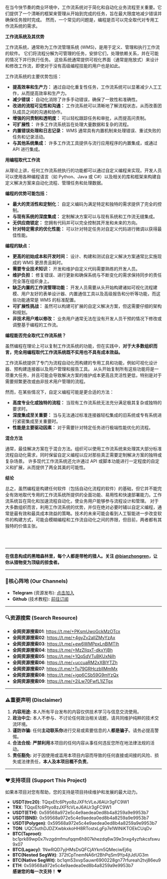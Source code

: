 在当今快节奏的商业环境中，工作流系统对于简化和自动化业务流程至关重要。它们提供了一个清晰的框架来管理从开始到完成的任务，旨在最大限度地减少错误并确保任务按时完成。 然而，一个常见的问题是，编程是否可以完全取代对专用工作流系统的需求。

**工作流系统及其优势**

工作流系统，通常称为工作流管理系统 (WMS)，是用于定义、管理和执行工作流的软件。 它们将流程分解为可管理的任务，安排它们，处理依赖关系，并在可能的情况下并行执行任务。 这些系统通常提供可视化界面（通常是拖放式）来设计和修改工作流，即使对于没有高级编程技能的用户也是如此。

工作流系统的主要优势包括：

* **提高效率和生产力：** 通过自动化重复性任务，工作流系统可以显著减少人工工作，从而提高效率和生产力。
* **减少错误：** 自动化消除了许多手动错误，确保了一致性和准确性。
* **改进的流程可见性和沟通：** 工作流系统可以清晰地了解流程状态，从而改善团队成员之间的沟通和协作。
* **增强的问责制和透明度：** 可以轻松跟踪任务和审批，从而提高问责制。
* **可扩展性：** 许多工作流系统旨在处理大量数据和复杂的流程。
* **内置错误处理和日志记录：** WMS 通常具有内置机制来处理错误、重试失败的任务和记录活动。
* **与其他系统集成：** 许多工作流工具提供与流行应用程序的内置集成，或通过 API 进行集成。

**用编程取代工作流**

从理论上讲，任何工作流系统执行的功能都可以通过自定义编程来实现。开发人员可以使用各种编程语言（如 Python、Java 或 C#）以及相关的库和框架来构建自定义解决方案来自动化流程、管理任务和处理数据。

**编程的优势可能包括：**

* **最大的灵活性和定制化：** 自定义编码为满足特定和独特的需求提供了完全的控制。
* **与现有系统的深度集成：** 定制解决方案可以与现有系统和工作流无缝集成。
* **无供应商锁定：** 您拥有代码并可以完全控制其开发和未来的方向。
* **针对特定需求的优化性能：** 可以针对特定任务对自定义代码进行微调以获得最佳性能。

**编程的缺点：**

* **更高的初始成本和开发时间：** 设计、构建和测试自定义解决方案通常比实施现成的 WMS 更昂贵且耗时。
* **需要专业技术知识：** 开发和维护自定义代码需要熟练的开发人员。
* **维护负担：** 修复错误、进行更新和确保系统与不断变化的需求保持同步的责任完全落在组织身上。
* **缺乏内置的工作流管理功能：** 开发人员需要从头开始构建诸如可视化流程建模、用户友好的表单设计器、内置通信工具以及高级报告和分析等功能，而这些功能通常是 WMS 的标准配置。
* **可扩展性挑战：** 虽然可以构建可扩展的自定义解决方案，但这需要仔细的架构和规划。
* **非技术用户难以修改：** 业务用户通常无法在没有开发人员干预的情况下修改或调整基于编程的工作流。

**编程能否完全取代工作流系统？**

虽然编程在理论上可以复制工作流系统的功能，但在实践中，**对于大多数组织而言，完全用编程取代工作流系统既不实用也不具有成本效益。**

工作流系统提供了专门为流程自动化而构建的专用工具和功能，例如可视化设计器、预构建连接器以及用户管理和报告工具。 从头开始复制所有这些功能将是一项重大任务，并且可能会导致解决方案的维护成本更高且灵活性更低，特别是对于需要频繁更改或由非技术用户管理的流程。

然而，在某些情况下，自定义编程可能是更合适的方法：

* **高度专业化或独特的流程：** 当现有工作流系统无法充分满足极其复杂或独特的要求时。
* **深度集成至关重要：** 当与无法通过标准连接器轻松集成的旧系统或专有系统进行紧密集成至关重要时。
* **性能是主要驱动因素：** 对于需要针对特定任务进行极端性能优化的流程。

**混合方法**

通常，最佳解决方案在于混合方法。组织可以使用工作流系统来处理其大部分标准流程自动化需求，同时保留自定义编程以应对那些真正需要定制解决方案的独特或复杂场景。 许多现代工作流系统还允许通过 API 或脚本功能进行一定程度的自定义和扩展，从而提供了两全其美的可能性。

**结论**

总之，虽然编程是构建任何软件（包括自动化流程的软件）的基础，但它并不能完全有效地取代专用的工作流系统所提供的全面功能、易用性和快速部署能力。工作流系统旨在简化和加速流程自动化，使业务用户能够参与流程设计和管理。 对于大多数组织而言，利用工作流系统的优势，并仅在绝对必要时辅以自定义编程，通常是最有效和最具成本效益的策略。技术的未来可能会看到人工智能进一步改变软件的构建方式，可能会模糊编程和工作流自动化之间的界限，但目前，两者都有其独特的价值主张。

<br>

<br>

---



**在信息构成的黑暗森林里，每个人都是带枪的猎人。关注 [@bianzhongren](https://t.me/bianzhongren)，让你从猎物变为顶级的掠食者。**

---

### **📢核心阵地 (Our Channels)**

* **Telegram** (资源发布): [点击加入](https://t.me/zzkdm)
* **Github** (技术教程): [前往订阅](https://github.com/zzkdm888)

---

### **🔍资源搜索 (Search Resource)**

* **全网资源搜索01**: https://t.me/+PKsmUwoGckMzOTcx
* **全网资源搜索02**: https://t.me/+4gyZv2aIlZMyYzAx
* **全网资源搜索03**: https://t.me/+ew6WMPpxLnBlMTlh
* **全网资源搜索04**: https://t.me/+MzZlIqxT-dkxYjBh
* **全网资源搜索05**: https://t.me/+1QqSdVTuBKUxNjlh
* **全网资源搜索06**: https://t.me/+uccuaRM2xXBlYTZh
* **全网资源搜索07**: https://t.me/+Tu79GRHczbllMmMx
* **全网资源搜索08**: https://t.me/+igp6CSb59G9mYzQx
* **全网资源搜索09**: https://t.me/+2iLw70FwfL1lZTgx

---

### **⚠️重要声明 (Disclaimer)**

1. **内容用途:** 本人所有平台发布的内容仅供技术学习与信息交流使用。
2. **政治中立:** 本人不参与、不讨论任何政治相关话题，请共同维护纯粹的技术交流环境。
3. **谨防诈骗:** 任何**主动联系你**进行交易或索要信息的人**都是骗子**。请务必提高警惕。
4. **合法合规:** **严禁利用**本项目的任何内容从事任何违反您所在地法律法规的活动。
5. **责任豁免:** 对于因使用或滥用本项目内容而导致的任何直接或间接的风险、损失或法律责任，**本人及本项目概不负责**。

---

### **❤️支持项目 (Support This Project)**

如果本项目对您有帮助，您的支持是项目持续维护和发展的最大动力。

* **USDT(trc20)**: TQqxEfc6Ptyo8zJXFfcVLeJ6AUr3gFC9W1
* **TRX**: TQqxEfc6Ptyo8zJXFfcVLeJ6AUr3gFC9W1
* **USDT(ETH)**: 0x59568a972e5c4e9aedea0ed8b4a8259a9e9953b7
* **USDT(BNB)**: 0x59568a972e5c4e9aedea0ed8b4a8259a9e9953b7
* **USDT(Polygen)**: 0x59568a972e5c4e9aedea0ed8b4a8259a9e9953b7
* **TON**: UQC5uthDJDZXwbkxkoHH8RTostxLgFp7e1WINiKTOEkCUqDv
* **BTC(Taproot)**: bc1prk89wp0x7lvzgdmfmufqqm6h807khezdq6w39e3nxg4yzfskcsfswu9x07
* **BTC(Lagacy)**: 1NwRQD7yjHMsDsQFCjAYkm5QMeciwEj6q
* **BTC(Nested SegWit)**: 372tCpTnemNA6rt2BhPqSm9Yp4jtJdUG3m
* **BTC(Native SegWit)**: bc1qm53xvp5auwr6900228gn77rfureah2tvj86eu9
* **ETH**: 0x59568a972e5c4e9aedea0ed8b4a8259a9e9953b7
  <br>
  **感谢您的每一次支持！ ❤️**
